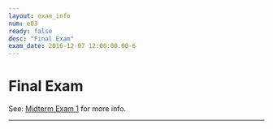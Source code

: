 ```yaml
---
layout: exam_info
num: e03
ready: false
desc: "Final Exam"
exam_date: 2016-12-07 12:00:00.00-6
---
```



# Final Exam

See: [Midterm Exam 1](/exam/e01) for more info.


---

<div style="display:none;">  http://ucsb-cs56-m16.github.io/exam/e03 </div>

